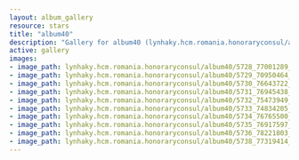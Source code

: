 ```yaml
---
layout: album_gallery
resource: stars
title: "album40"
description: "Gallery for album40 (lynhaky.hcm.romania.honoraryconsul/album40)"
active: gallery
images:
- image_path: lynhaky.hcm.romania.honoraryconsul/album40/5728_77001289_2761094473925404_2301036786190647296_n.jpg
- image_path: lynhaky.hcm.romania.honoraryconsul/album40/5729_70950464_2761094410592077_8596714734747648000_n.jpg
- image_path: lynhaky.hcm.romania.honoraryconsul/album40/5730_76643722_2761094343925417_7962640930358427648_n.jpg
- image_path: lynhaky.hcm.romania.honoraryconsul/album40/5731_76945438_2761094260592092_608340275907002368_n.jpg
- image_path: lynhaky.hcm.romania.honoraryconsul/album40/5732_75473949_2761094230592095_3091500013503643648_n.jpg
- image_path: lynhaky.hcm.romania.honoraryconsul/album40/5733_74834205_2761094160592102_703032987544977408_n.jpg
- image_path: lynhaky.hcm.romania.honoraryconsul/album40/5734_76765500_2761094040592114_5673199452060385280_n.jpg
- image_path: lynhaky.hcm.romania.honoraryconsul/album40/5735_76917597_2761093990592119_3087916859727544320_n.jpg
- image_path: lynhaky.hcm.romania.honoraryconsul/album40/5736_78221803_2761093937258791_2378742245042946048_n.jpg
- image_path: lynhaky.hcm.romania.honoraryconsul/album40/5738_77319414_2761093790592139_6521072055520067584_n.jpg
---
```

